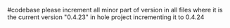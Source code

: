#codebase please increment all minor part of version in all files where it is the current version "0.4.23" in hole project incrementing it to 0.4.24
